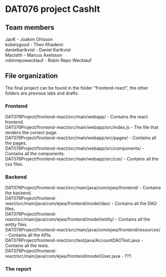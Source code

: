 # DAT076 project CashIt

## Team members
JaoK - Joakim Ohlsson  
kobeisgood - Theo Khademi  
danielkarlkvist - Daniel Karlkvist  
Macishh - Marcus Axelsson  
robinrepowecklauf - Robin Repo Wecklauf  

## File organization

The final project can be found in the folder "frontend-react", the other folders are previous labs and drafts.   

### Frontend

DAT076Project/frontend-react/src/main/webapp/ - Contains the react frontend.  
DAT076Project/frontend-react/src/main/webapp/src/index.js - The file that renders the correct page.   
DAT076Project/frontend-react/src/main/webapp/src/pages/ - Contains all the pages.  
DAT076Project/frontend-react/src/main/webapp/src/components/ - Contains all the components.  
DAT076Project/frontend-react/src/main/webapp/src/css/ - Contains all the css files.  

### Backend

DAT076Project/frontend-react/src/main/java/com/ejwa/frontend/ - Contains the backend.  
DAT076Project/frontend-react/src/main/java/com/ejwa/frontend/model/dao/ - Contains all the DAO files.  
DAT076Project/frontend-react/src/main/java/com/ejwa/frontend/model/entity/ - Contains all the entity files.  
DAT076Project/frontend-react/src/main/java/com/ejwa/frontend/resources/ - Contains all the APIs.  
DAT076Project/frontend-react/src/test/java/AccountDAOTest.java - Contains all the tests.  
DAT076Project/frontend-react/src/main/java/com/ejwa/frontend/model/User.java - ???.  

### The report
